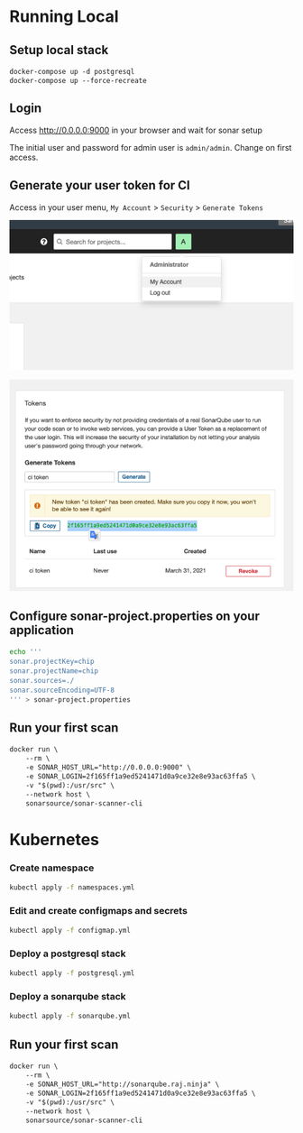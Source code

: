 # Running Local

## Setup local stack

```
docker-compose up -d postgresql
docker-compose up --force-recreate
```

## Login 

Access http://0.0.0.0:9000 in your browser and wait for sonar setup 

The initial user and password for admin user is `admin/admin`. Change on first access. 

## Generate your user token for CI 

Access in your user menu, `My Account` > `Security` > `Generate Tokens`

![account](/.github/img/account.png)

![token](/.github/img/token.png)

## Configure sonar-project.properties on your application 

```bash
echo '''
sonar.projectKey=chip
sonar.projectName=chip
sonar.sources=./
sonar.sourceEncoding=UTF-8
''' > sonar-project.properties
```

## Run your first scan

```
docker run \
    --rm \
    -e SONAR_HOST_URL="http://0.0.0.0:9000" \
    -e SONAR_LOGIN=2f165ff1a9ed5241471d0a9ce32e8e93ac63ffa5 \
    -v "$(pwd):/usr/src" \
    --network host \
    sonarsource/sonar-scanner-cli
```

# Kubernetes 

### Create namespace 

```bash 
kubectl apply -f namespaces.yml
```

### Edit and create configmaps and secrets 

```bash 
kubectl apply -f configmap.yml
```

### Deploy a postgresql stack

```bash 
kubectl apply -f postgresql.yml
```

### Deploy a sonarqube stack

```bash 
kubectl apply -f sonarqube.yml
```

## Run your first scan

```
docker run \
    --rm \
    -e SONAR_HOST_URL="http://sonarqube.raj.ninja" \
    -e SONAR_LOGIN=2f165ff1a9ed5241471d0a9ce32e8e93ac63ffa5 \
    -v "$(pwd):/usr/src" \
    --network host \
    sonarsource/sonar-scanner-cli
```

